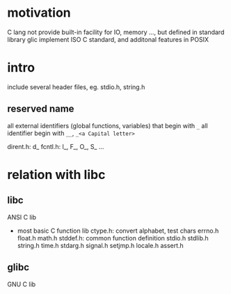 # motivation
C lang not provide built-in facility for IO, memory ..., but defined in standard library
glic implement ISO C standard, and additonal features in POSIX

# intro
include several header files, eg. stdio.h, string.h

## reserved name
all external identifiers (global functions, variables) that begin with `_`
all identifier begin with `__`, `_<a Capital letter>`

dirent.h: d_
fcntl.h: l_, F_, O_, S_
...

# relation with libc
## libc
ANSI C lib
- most basic C function lib
ctype.h: convert alphabet, test chars
errno.h
float.h
math.h
stddef.h: common function definition
stdio.h
stdlib.h
string.h
time.h
stdarg.h
signal.h
setjmp.h
locale.h
assert.h

## glibc
GNU C lib

## glib
GTK+ basic lib


# dir in linux
/usr/include/*.h : header files
/usr/lib/*.o,*.a  : for linkage (static)
/usr/lib32/gconv  : encoding
/usr/share/locale
/usr/share/i18n/
/usr/share/zoninfo  : timezone

# directory
string
signal
dlfcn: manage shared library dynamic loading
direct: file directory operation
elf: shared lib dynamic loading (interpreter)
iconv: conversion among different encoding
inet: socket implementation
intl: gettext implementation, internationalization
io
linuxthreads
locale: localization
login: manage virtual terminal device, system security access control
malloc: dynamic memory allocation and management
nis
stdlib: other basic functions

# content
## sshared function lib
in /lib, /usr/lib















